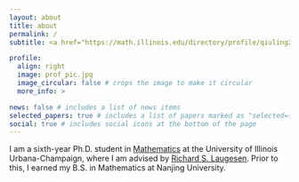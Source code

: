 ```yaml
---
layout: about
title: about
permalink: /
subtitle: <a href="https://math.illinois.edu/directory/profile/qiuling2">Ph.D. Candidate @ UIUC Math</a>

profile:
  align: right
  image: prof_pic.jpg
  image_circular: false # crops the image to make it circular
  more_info: >

news: false # includes a list of news items
selected_papers: true # includes a list of papers marked as "selected={true}"
social: true # includes social icons at the bottom of the page
---
```


I am a sixth-year Ph.D. student in [Mathematics](https://math.illinois.edu) at the University of Illinois Urbana-Champaign, where I am advised by [Richard S. Laugesen](https://math.illinois.edu/directory/profile/laugesen). Prior to this, I earned my B.S. in Mathematics at Nanjing University.